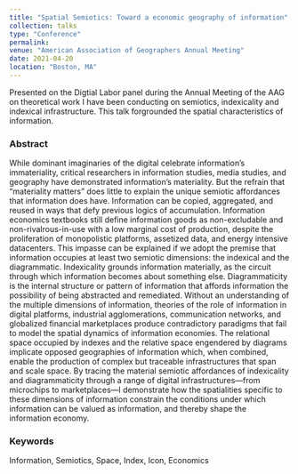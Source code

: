 ```yaml
---
title: "Spatial Semiotics: Toward a economic geography of information"
collection: talks
type: "Conference"
permalink:
venue: "American Association of Geographers Annual Meeting"
date: 2021-04-20
location: "Boston, MA"
---
```


Presented on the Digtial Labor panel during the Annual Meeting of the AAG on theoretical work I have been conducting on semiotics, indexicality and indexical infrastructure. This talk forgrounded the spatial characteristics of information.

### Abstract
While dominant imaginaries of the digital celebrate information’s immateriality, critical researchers in information studies, media studies, and geography have demonstrated information’s materiality. But the refrain that “materiality matters” does little to explain the unique semiotic affordances that information does have. Information can be copied, aggregated, and reused in ways that defy previous logics of accumulation. Information economics textbooks still define information goods as non-excludable and non-rivalrous-in-use with a low marginal cost of production, despite the proliferation of monopolistic platforms, assetized data, and energy intensive datacenters. This impasse can be explained if we adopt the premise that information occupies at least two semiotic dimensions: the indexical and the diagrammatic. Indexicality grounds information materially, as the circuit through which information becomes about something else. Diagrammaticity is the internal structure or pattern of information that affords information the possibility of being abstracted and remediated. Without an understanding of the multiple dimensions of information, theories of the role of information in digital platforms, industrial agglomerations, communication networks, and globalized financial marketplaces produce contradictory paradigms that fail to model the spatial dynamics of information economies. The relational space occupied by indexes and the relative space engendered by diagrams implicate opposed geographies of information which, when combined, enable the production of complex but traceable infrastructures that span and scale space. By tracing the material semiotic affordances of indexicality and diagrammaticity through a range of digital infrastructures—from microchips to marketplaces—I demonstrate how the spatialities specific to these dimensions of information constrain the conditions under which information can be valued as information, and thereby shape the information economy. 

### Keywords
Information, Semiotics, Space, Index, Icon, Economics

